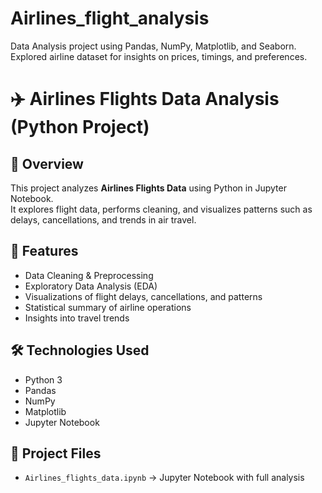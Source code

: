 # Airlines_flight_analysis
Data Analysis project using Pandas, NumPy, Matplotlib, and Seaborn.  Explored airline dataset for insights on prices, timings, and preferences.
# ✈️ Airlines Flights Data Analysis (Python Project)

## 📌 Overview
This project analyzes **Airlines Flights Data** using Python in Jupyter Notebook.  
It explores flight data, performs cleaning, and visualizes patterns such as delays, cancellations, and trends in air travel.

## 🚀 Features
- Data Cleaning & Preprocessing  
- Exploratory Data Analysis (EDA)  
- Visualizations of flight delays, cancellations, and patterns  
- Statistical summary of airline operations  
- Insights into travel trends  

## 🛠️ Technologies Used
- Python 3  
- Pandas  
- NumPy  
- Matplotlib  
- Jupyter Notebook  

## 📂 Project Files
- `Airlines_flights_data.ipynb` → Jupyter Notebook with full analysis  

